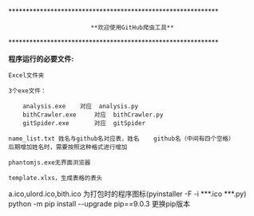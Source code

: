  \*\*\*\*\*\*\*\*\*\*\*\*\*\*\*\*\*\*\*\*\*\*\*\*\*\*\*\*\*\*\*\*\*\*\*\*\*\*\*\*\*\*\*\*\*\*\*\*\*\*\*\*\*\*\*\*\*\*\*\*  
                                                                         
                           **欢迎使用GitHub爬虫工具**                                                                                                                                                                                                               
 \*\*\*\*\*\*\*\*\*\*\*\*\*\*\*\*\*\*\*\*\*\*\*\*\*\*\*\*\*\*\*\*\*\*\*\*\*\*\*\*\*\*\*\*\*\*\*\*\*\*\*\*\*\*\*\*\*\*\*\*  

**程序运行的必要文件:**  

	Excel文件夹  

	3个exe文件：  

		analysis.exe	对应	analysis.py  
		bithCrawler.exe		对应	bithCrawler.py  
		gitSpider.exe		对应	gitSpider  

	name_list.txt 姓名与github名对应表，姓名    github名（中间有四个空格）  
	后期增加姓名时，需要按照这种格式进行增加  

	phantomjs.exe无界面浏览器  

	template.xlxs，生成表格的表头  


a.ico,ulord.ico,bith.ico 为打包时的程序图标(pyinstaller -F -i ***.ico ***.py)  
python -m pip install --upgrade pip==9.0.3 更换pip版本  

